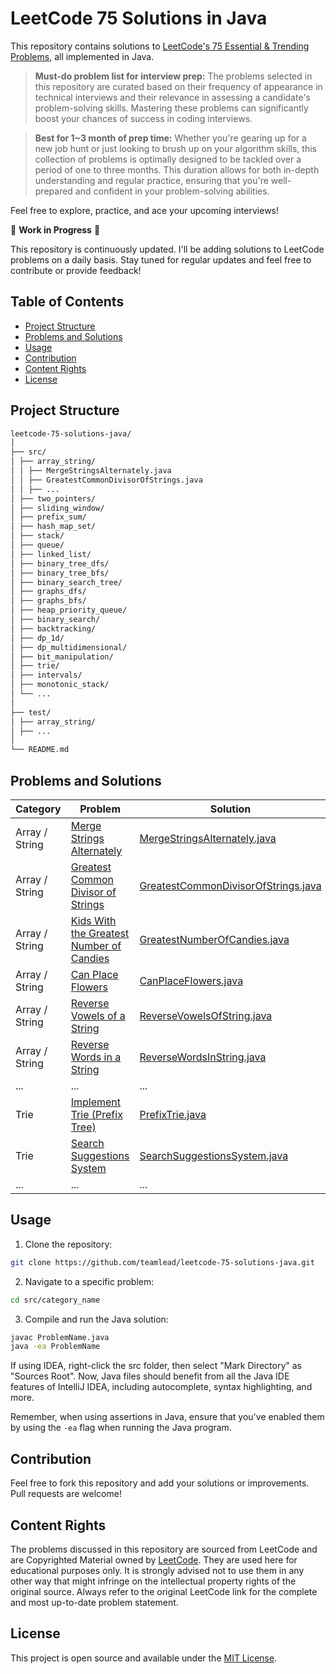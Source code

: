 # LeetCode 75 Solutions in Java

This repository contains solutions to [LeetCode's 75 Essential & Trending Problems](https://leetcode.com/studyplan/leetcode-75/), all implemented in Java.

> **Must-do problem list for interview prep:** The problems selected in this repository are curated based on their frequency of appearance in technical interviews and their relevance in assessing a candidate's problem-solving skills. Mastering these problems can significantly boost your chances of success in coding interviews.

> **Best for 1~3 month of prep time:** Whether you're gearing up for a new job hunt or just looking to brush up on your algorithm skills, this collection of problems is optimally designed to be tackled over a period of one to three months. This duration allows for both in-depth understanding and regular practice, ensuring that you're well-prepared and confident in your problem-solving abilities.

Feel free to explore, practice, and ace your upcoming interviews!

🚧 **Work in Progress** 🚧

This repository is continuously updated. I'll be adding solutions to LeetCode problems on a daily basis. Stay tuned for regular updates and feel free to contribute or provide feedback!

## Table of Contents

- [Project Structure](#project-structure)
- [Problems and Solutions](#problems-and-solutions)
- [Usage](#usage)
- [Contribution](#contribution)
- [Content Rights](#content-rights)
- [License](#license)

## Project Structure

```txt
leetcode-75-solutions-java/
│
├── src/
│ ├── array_string/
│ │ ├── MergeStringsAlternately.java
│ │ ├── GreatestCommonDivisorOfStrings.java
│ │ ├── ...
│ ├── two_pointers/
│ ├── sliding_window/
│ ├── prefix_sum/
│ ├── hash_map_set/
│ ├── stack/
│ ├── queue/
│ ├── linked_list/
│ ├── binary_tree_dfs/
│ ├── binary_tree_bfs/
│ ├── binary_search_tree/
│ ├── graphs_dfs/
│ ├── graphs_bfs/
│ ├── heap_priority_queue/
│ ├── binary_search/
│ ├── backtracking/
│ ├── dp_1d/
│ ├── dp_multidimensional/
│ ├── bit_manipulation/
│ ├── trie/
│ ├── intervals/
│ ├── monotonic_stack/
│ └── ...
│
├── test/
│ ├── array_string/
│ ├── ...
│
└── README.md
```

## Problems and Solutions

| Category       | Problem                                                                                                             | Solution                                                                                    | Difficulty |
|----------------|---------------------------------------------------------------------------------------------------------------------|---------------------------------------------------------------------------------------------|------------|
| Array / String | [Merge Strings Alternately](https://leetcode.com/problems/merge-strings-alternately/)                               | [MergeStringsAlternately.java](src/array_string/MergeStringsAlternately.java)               | Easy       |            |
| Array / String | [Greatest Common Divisor of Strings](https://leetcode.com/problems/greatest-common-divisor-of-strings/)             | [GreatestCommonDivisorOfStrings.java](src/array_string/GreatestCommonDivisorOfStrings.java) | Easy       |            |
| Array / String | [Kids With the Greatest Number of Candies](https://leetcode.com/problems/kids-with-the-greatest-number-of-candies/) | [GreatestNumberOfCandies.java](src/array_string/GreatestNumberOfCandies.java)               | Easy       |            |
| Array / String | [Can Place Flowers](https://leetcode.com/problems/can-place-flowers/)                                               | [CanPlaceFlowers.java](src/array_string/CanPlaceFlowers.java)                               | Easy       |            |
| Array / String | [Reverse Vowels of a String](https://leetcode.com/problems/reverse-vowels-of-a-string/)                             | [ReverseVowelsOfString.java](src/array_string/ReverseVowelsOfString.java)                   | Easy       |            |
| Array / String | [Reverse Words in a String](https://leetcode.com/problems/reverse-words-in-a-string/)                               | [ReverseWordsInString.java](src/array_string/ReverseWordsInString.java)                     | Medium     |            |
| ...            | ...                                                                                                                 | ...                                                                                         | ...        |            |
| Trie           | [Implement Trie (Prefix Tree)](https://leetcode.com/problems/implement-trie-prefix-tree)                            | [PrefixTrie.java](src/trie/PrefixTrie.java)                                                 | Medium     |            |
| Trie           | [Search Suggestions System](https://leetcode.com/problems/search-suggestions-system)                                | [SearchSuggestionsSystem.java](src/trie/SearchSuggestionsSystem.java)                       | Medium     |            |
| ...            | ...                                                                                                                 | ...                                                                                         | ...        |            |

## Usage

1. Clone the repository:


```bash
git clone https://github.com/teamlead/leetcode-75-solutions-java.git
```

2. Navigate to a specific problem:

```bash
cd src/category_name
```

3. Compile and run the Java solution:

```bash
javac ProblemName.java
java -ea ProblemName
```

If using IDEA, right-click the src folder, then select "Mark Directory" as "Sources Root". Now, Java files should benefit from all the Java IDE features of IntelliJ IDEA, including autocomplete, syntax highlighting, and more.

Remember, when using assertions in Java, ensure that you've enabled them by using the `-ea` flag when running the Java program.

## Contribution

Feel free to fork this repository and add your solutions or improvements. Pull requests are welcome!

## Content Rights

The problems discussed in this repository are sourced from LeetCode and are Copyrighted Material owned by [LeetCode](https://leetcode.com/). They are used here for educational purposes only. It is strongly advised not to use them in any other way that might infringe on the intellectual property rights of the original source. Always refer to the original LeetCode link for the complete and most up-to-date problem statement.

## License

This project is open source and available under the [MIT License](LICENSE).

